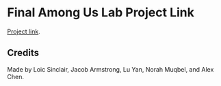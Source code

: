 # Final Among Us Lab Project Link
[Project link](https://cs1xd3.online/ShowModulePublish?modulePublishId=638d3747-d4ff-4d52-81f4-267f6e190ba7&fullscreen=true).

## Credits
Made by Loic Sinclair, Jacob Armstrong, Lu Yan, Norah Muqbel, and Alex Chen.
